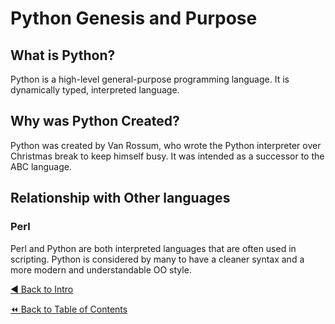 # Python Genesis and Purpose

## What is Python?
Python is a high-level general-purpose programming language. It is dynamically typed, interpreted language.

## Why was Python Created?
Python was created by Van Rossum, who wrote the Python interpreter over Christmas break to keep himself busy. It was intended as a successor to the ABC language.

## Relationship with Other languages

### Perl
Perl and Python are both interpreted languages that are often used in scripting. Python is considered by many to have a cleaner syntax and a more modern and understandable OO style.

[:arrow_backward: Back to Intro](./Intro.md) <!-- BackOne -->

[:rewind: Back to Table of Contents](../README.md) <!-- BackToC -->
